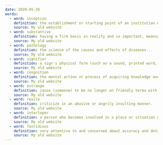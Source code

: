 ```yaml
---
date: 2020-05-26
words:
  - word: inception
    definition: the establishment or starting point of an institution or activity.
    source: My old website
  - word: substantive
    definition: having a firm basis in reality and so important, meaningful, or considerable.
    source: My old website
  - word: pathology
    definition: the science of the causes and effects of diseases...
    source: My old website
  - word: signifier
    definition: a sign's physical form (such as a sound, printed word, or image) as distinct from its meaning.
    source: My old website
  - word: congnition
    definition: the mental action or process of acquiring knowledge and understanding through thought, experience, and the senses.
    source: My old website
  - word: estrange
    definition: cause (someone) to be no longer on friendly terms with someone.
    source: My old website
  - word: revile
    definition: criticize in an abusive or angrily insulting manner.
    source: My old website
  - word: interloper
    definition: a person who becomes involved in a place or situation where they are not wanted or are considered not to belong.
    source: My old website
  - word: fastidious
    definition: very attentive to and concerned about accuracy and detail.
    source: My old website
---
```

